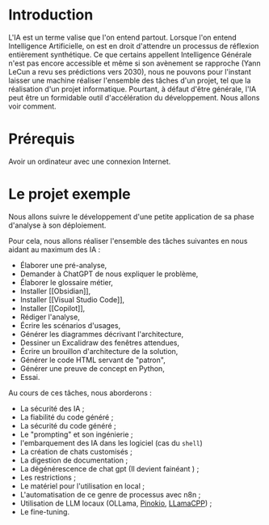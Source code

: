 # Introduction
L'IA est un terme valise que l'on entend partout.
Lorsque l'on entend Intelligence Artificielle, on est en droit d'attendre un processus de réflexion entièrement synthétique. Ce que certains appellent Intelligence Générale n'est pas encore accessible et même si son avènement se rapproche (Yann LeCun a revu ses prédictions vers 2030), nous ne pouvons pour l'instant laisser une machine réaliser l'ensemble des tâches d'un projet, tel que la réalisation d'un projet informatique.
Pourtant, à défaut d'être générale, l'IA peut être un formidable outil d'accélération du développement.
Nous allons voir comment.

# Prérequis
Avoir un ordinateur avec une connexion Internet.

# Le projet exemple
Nous allons suivre le développement d'une petite application de sa phase d'analyse à son déploiement.



Pour cela, nous allons réaliser l'ensemble des tâches suivantes en nous aidant au maximum des IA :
- Élaborer une pré-analyse,
- Demander à ChatGPT de nous expliquer le problème,
- Élaborer le glossaire métier,
- Installer [[Obsidian]],
- Installer [[Visual Studio Code]],
- Installer [[Copilot]],
- Rédiger l'analyse,
- Écrire les scénarios d'usages,
- Générer les diagrammes décrivant l'architecture,
- Dessiner un Excalidraw des fenêtres attendues,
- Écrire un brouillon d'architecture de la solution,
- Générer le code HTML servant de "patron",
- Générer une preuve de concept en Python,
- Essai.

Au cours de ces tâches, nous aborderons :
- La sécurité des IA ;
- La fiabilité du code généré ;
- La sécurité du code généré ;
- Le "prompting" et son ingénierie ;
- l'embarquement des IA dans les logiciel (cas du `shell`)
- La création de chats customisés ;
- La digestion de documentation ;
- La dégénérescence de chat gpt (Il devient fainéant ) ;
- Les restrictions ;
- Le matériel pour l'utilisation en local ;
- L'automatisation de ce genre de processus avec n8n ;
- Utilisation de LLM locaux (OLLama, [Pinokio](https://github.com/pinokiocomputer/pinokio), [LLamaCPP](https://github.com/ggerganov/llama.cpp)) ;
- Le fine-tuning.
